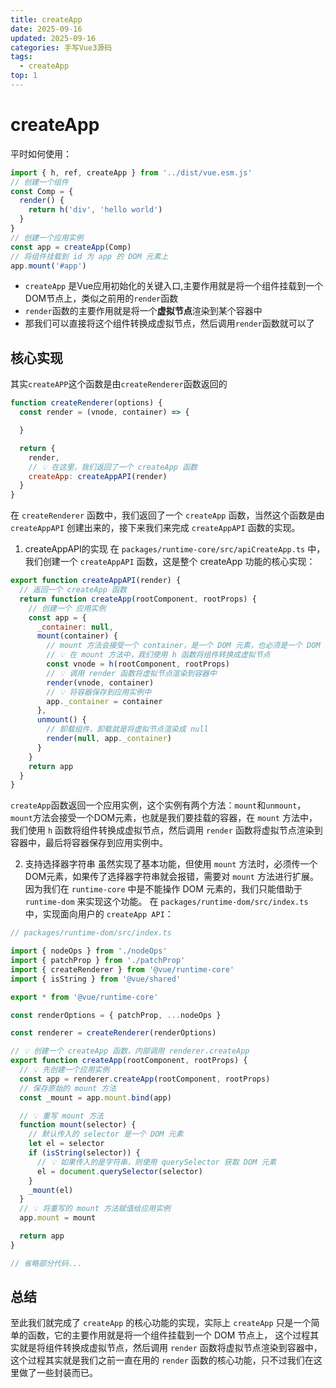```yaml
---
title: createApp
date: 2025-09-16
updated: 2025-09-16
categories: 手写Vue3源码
tags:
  - createApp
top: 1
---
```


# createApp
平时如何使用：
```typescript
import { h, ref, createApp } from '../dist/vue.esm.js'
// 创建一个组件
const Comp = {
  render() {
    return h('div', 'hello world')
  }
}
// 创建一个应用实例
const app = createApp(Comp)
// 将组件挂载到 id 为 app 的 DOM 元素上
app.mount('#app')
```

- `createApp` 是Vue应用初始化的关键入口,主要作用就是将一个组件挂载到一个DOM节点上，类似之前用的`render`函数
- `render`函数的主要作用就是将一个**虚拟节点**渲染到某个容器中
- 那我们可以直接将这个组件转换成虚拟节点，然后调用`render`函数就可以了

## 核心实现
其实`createAPP`这个函数是由`createRenderer`函数返回的
```javascript
function createRenderer(options) {
  const render = (vnode, container) => {

  }

  return {
    render,
    // 💡 在这里，我们返回了一个 createApp 函数
    createApp: createAppAPI(render)
  }
}
```
在 `createRenderer` 函数中，我们返回了一个 `createApp` 函数，当然这个函数是由 `createAppAPI` 创建出来的，接下来我们来完成 `createAppAPI` 函数的实现。

1. createAppAPI的实现
在 `packages/runtime-core/src/apiCreateApp.ts` 中，我们创建一个 `createAppAPI` 函数，这是整个 createApp 功能的核心实现：
```javascript
export function createAppAPI(render) {
  // 返回一个 createApp 函数
  return function createApp(rootComponent, rootProps) {
    // 创建一个 应用实例
    const app = {
      _container: null,
      mount(container) {
        // mount 方法会接受一个 container，是一个 DOM 元素，也必须是一个 DOM 元素
        // 💡 在 mount 方法中，我们使用 h 函数将组件转换成虚拟节点
        const vnode = h(rootComponent, rootProps)
        // 💡 调用 render 函数将虚拟节点渲染到容器中
        render(vnode, container)
        // 💡 将容器保存到应用实例中
        app._container = container
      },
      unmount() {
        // 卸载组件，卸载就是将虚拟节点渲染成 null
        render(null, app._container)
      }
    }
    return app
  }
}
```
`createApp`函数返回一个应用实例，这个实例有两个方法：`mount`和`unmount`，
`mount`方法会接受一个DOM元素，也就是我们要挂载的容器，在 `mount` 方法中，
我们使用 `h` 函数将组件转换成虚拟节点，然后调用 `render` 函数将虚拟节点渲染到容器中，最后将容器保存到应用实例中。

2. 支持选择器字符串
虽然实现了基本功能，但使用 `mount` 方法时，必须传一个DOM元素，如果传了选择器字符串就会报错，需要对 `mount` 方法进行扩展。
因为我们在 `runtime-core` 中是不能操作 DOM 元素的，我们只能借助于 `runtime-dom` 来实现这个功能。
在 `packages/runtime-dom/src/index.ts` 中，实现面向用户的 `createApp API`：
```javascript
// packages/runtime-dom/src/index.ts

import { nodeOps } from './nodeOps'
import { patchProp } from './patchProp'
import { createRenderer } from '@vue/runtime-core'
import { isString } from '@vue/shared'

export * from '@vue/runtime-core'

const renderOptions = { patchProp, ...nodeOps }

const renderer = createRenderer(renderOptions)

// 💡 创建一个 createApp 函数，内部调用 renderer.createApp
export function createApp(rootComponent, rootProps) {
  // 💡 先创建一个应用实例
  const app = renderer.createApp(rootComponent, rootProps)
  // 保存原始的 mount 方法
  const _mount = app.mount.bind(app)

  // 💡 重写 mount 方法
  function mount(selector) {
    // 默认传入的 selector 是一个 DOM 元素
    let el = selector
    if (isString(selector)) {
      // 💡 如果传入的是字符串，则使用 querySelector 获取 DOM 元素
      el = document.querySelector(selector)
    }
    _mount(el)
  }
  // 💡 将重写的 mount 方法赋值给应用实例
  app.mount = mount

  return app
}

// 省略部分代码...
```

## 总结
至此我们就完成了 `createApp` 的核心功能的实现，实际上 `createApp` 只是一个简单的函数，它的主要作用就是将一个组件挂载到一个 DOM 节点上，
这个过程其实就是将组件转换成虚拟节点，然后调用 `render` 函数将虚拟节点渲染到容器中，
这个过程其实就是我们之前一直在用的 `render` 函数的核心功能，只不过我们在这里做了一些封装而已。
